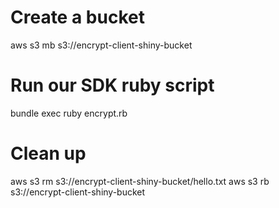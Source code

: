 # Create a bucket

aws s3 mb s3://encrypt-client-shiny-bucket 

# Run our SDK ruby script

bundle exec ruby encrypt.rb 

# Clean up 

aws s3 rm s3://encrypt-client-shiny-bucket/hello.txt
aws s3 rb s3://encrypt-client-shiny-bucket 